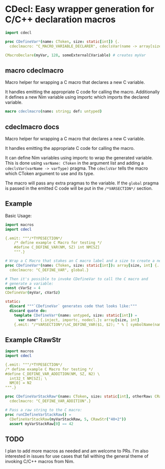 
# CDecl: Easy wrapper generation for C/C++ declaration macros

```nim
import cdecl

proc CDefineVar*(name: CToken, size: static[int]) {.
  cdeclmacro: "C_MACRO_VARIABLE_DECLARER", cdeclsVar(name -> array[size, int32]).}

CMacroDeclare(myVar, 128, someExternalCVariable) # creates myVar
```

## **macro** cdeclmacro

Macro helper for wrapping a C macro that declares a new C variable.

It handles emitting the appropriate C code for calling the macro. Additionally it defines a new Nim variable using importc which imports the declared variable. 

```nim
macro cdeclmacro(name: string; def: untyped)
```
 
## cdeclmacro docs

Macro helper for wrapping a C macro that declares 
a new C variable.

It handles emitting the appropriate
C code for calling the macro. 

It can define Nim variables using importc to wrap the
generated variable. This is done using `varName: CToken` in 
the argument list and adding a `cdeclsVar(varName -> varType)`
pragma. The `cdeclsVar` tells the macro which CToken argument
to use and its type.

The macro will pass any extra pragmas to the
variable. If the `global` pragma is passed in
the emitted C code will be put in the 
`/*VARSECTION*/` section. 


## Example

Basic Usage:

```nim
import macros
import cdecl 

{.emit: """/*TYPESECTION*/
    /* define example C Macro for testing */
    #define C_DEFINE_VAR(NM, SZ) int NM[SZ]
    """.}

# Wrap a C Macro that stakes an C macro label and a size to create a new array variable
proc CDefineVar*(name: CToken, size: static[int]): array[size, int] {.
  cdeclmacro: "C_DEFINE_VAR", global.}

# Then it's possible to invoke CDefineVar to call the C macro and
# generate a variable:
const cVarSz = 4
CDefineVar(myVar, cVarSz)

static:
  discard """`CDefineVar` generates code that looks like:"""
  discard quote do:
    template CDefineVar*(name: untyped, size: static[int]) =
      var name* {.inject, importc, nodecl.}: array[size, int]
    {.emit: "/*VARSECTION*/\nC_DEFINE_VAR($1, $2); " % [ symbolName(name), $size, ] .}
```

## Example CRawStr

```nim
import macros
import cdecl 

{.emit: """/*TYPESECTION*/
/* define example C Macro for testing */
#define C_DEFINE_VAR_ADDITION(NM, SZ, N2) \
  int32_t NM[SZ]; \
  NM[0] = N2
""".}

proc CDefineVarStackRaw*(name: CToken, size: static[int], otherRaw: CRawStr): array[size, int32] {.
  cdeclmacro: "C_DEFINE_VAR_ADDITION".}

# Pass a raw string to the C macro:
proc runCDefineVarStackRaw() =
  CDefineVarStackRaw(myVarStackRaw, 5, CRawStr("40+2"))
  assert myVarStackRaw[0] == 42
```

## TODO

I plan to add more macros as needed and am welcome to PRs. I'm also interested in issues for use cases that fall withing the general theme of invoking C/C++ macros from Nim.